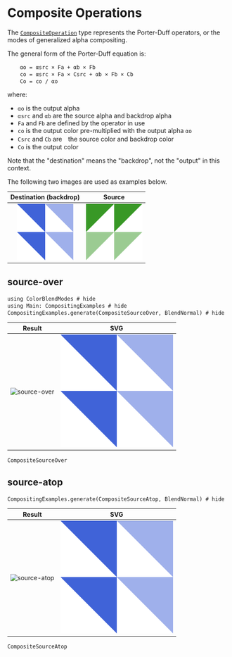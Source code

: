 # Composite Operations
The [`CompositeOperation`](@ref) type represents the Porter-Duff operators,
or the modes of generalized alpha compositing.

The general form of the Porter-Duff equation is:
```
    αo = αsrc × Fa + αb × Fb
    co = αsrc × Fa × Csrc + αb × Fb × Cb
    Co = co / αo
```
where:
- `αo` is the output alpha
- `αsrc` and `αb` are the source alpha and backdrop alpha
- `Fa` and `Fb` are defined by the operator in use
- `co` is the output color pre-multiplied with the output alpha `αo`
- `Csrc` and `Cb` are　the source color and backdrop color
- `Co` is the output color

Note that the "destination" means the "backdrop", not the "output" in this
context.

The following two images are used as examples below.

| Destination (backdrop)        | Source                    |
|:-----------------------------:|:-------------------------:|
|![destination](assets/blue.png)|![source](assets/green.png)|


## source-over
```@example ex
using ColorBlendModes # hide
using Main: CompositingExamples # hide
CompositingExamples.generate(CompositeSourceOver, BlendNormal) # hide
```
| Result | SVG |
|:------:|:---:|
|![source-over](assets/source-over_normal.png)|![source-over_svg](assets/source-over_normal.svg)|

```@docs
CompositeSourceOver
```

## source-atop
```@example ex
CompositingExamples.generate(CompositeSourceAtop, BlendNormal) # hide
```
| Result | SVG |
|:------:|:---:|
|![source-atop](assets/source-atop_normal.png)|![source-atop_svg](assets/source-atop_normal.svg)|

```@docs
CompositeSourceAtop
```

